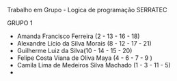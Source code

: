Trabalho em Grupo - Logica de programação SERRATEC

  GRUPO 1

-	Amanda Francisco Ferreira (2 - 13 - 16 - 18)
-	Alexandre Lício da Silva Morais (8 - 12 - 17 - 21)
-	Guilherme Luiz da Silva(10 - 14 - 15 - 20)
-	Felipe Costa Viana de Oliva Maya (4 - 6 - 7 - 9 )
-	Camila Lima de Medeiros Silva Machado (1 - 3 - 11 - 5)
-	
